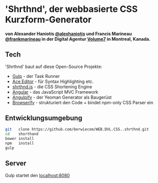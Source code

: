 # 'Shrthnd', der webbasierte CSS Kurzform-Generator

#### von Alexander Haniotis [@alexhaniotis](https://twitter.com/alexhaniotis/) und Francis Marineau [@frankmarineau](https://twitter.com/frankmarineau/) in der Digital Agentur [Volume7](https://volume7.io/) in Montreal, Kanada.


## Tech

'Shrthnd' baut auf diese Open-Source Projekte:

* [Gulp](https://github.com/gulpjs/gulp/) - der Task Runner
* [Ace Editor](https://github.com/ajaxorg/ace) - für Syntax Highlighting etc.
* [shrthnd.js](https://github.com/frankmarineau/shrthnd.js) - die CSS Shortening Engine
* [Angular](https://github.com/angular/angular.js) - das JavaScript MVC Framework
* [Angulpify](https://github.com/jgoux/generator-angulpify) - der Yeoman Generator als Baugerüst
* [Browserify](https://github.com/substack/node-browserify) - strukturiert den Code + bindet npm-only CSS Parser ein


## Entwicklungsumgebung

```sh
git   clone https://github.com/berwiecom/WEB.DVL.CSS..shrthnd.git
cd    shorthand
bower install
npm   install
gulp
```

## Server
Gulp startet den [localhost:8080](https://localhost:8080)
